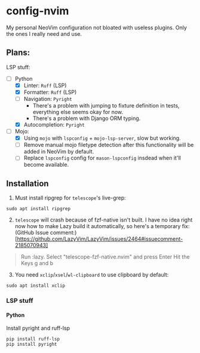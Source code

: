 # config-nvim
My personal NeoVim configuration not bloated with useless plugins. Only
the ones I really need and use.

## Plans:

LSP stuff:
- [ ] Python
    - [x] Linter: `Ruff` (LSP)
    - [x] Formatter: `Ruff` (LSP)
    - [ ] Navigation: `Pyright`
        - There's a problem with jumping to fixture definition in tests,
        everything else seems okay for now.
        - There's a problem with Django ORM typing.
    - [x] Autocompletion: `Pyright`

- [ ] Mojo:
    - [x] Using `mojo` with `lspconfig` + `mojo-lsp-server`, slow but working.
    - [ ] Remove manual mojo filetype detection after this functionality
    will be added in NeoVim by default.
    - [ ] Replace `lspconfig` config for `mason-lspconfig` insdead when
    it'll become available.

## Installation

1. Must install ripgrep for `telescope`'s live-grep:
```
sudo apt install ripgrep
```
2. `telescope` will crash because of fzf-native isn't built.
I have no idea right now how to make Lazy build it automatically, so here's a
temporary fix:
(GitHub Issue comment:)[https://github.com/LazyVim/LazyVim/issues/2464#issuecomment-2185070943]
> Run :lazy.
> Select "telescope-fzf-native.nvim" and press Enter
> Hit the Keys g and b
3. You need `xclip`/`xsel`/`wl-clipboard` to use clipboard by default:
```
sudo apt install xclip
```

### LSP stuff

#### Python
Install pyright and ruff-lsp

```
pip install ruff-lsp
pip install pyright
```
